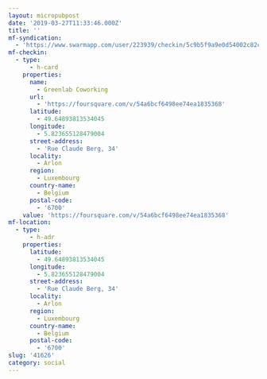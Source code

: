 ```yaml
---
layout: micropubpost
date: '2019-03-27T11:33:46.000Z'
title: ''
mf-syndication:
  - 'https://www.swarmapp.com/user/223939/checkin/5c9b5f9a9e0d54002c82c862'
mf-checkin:
  - type:
      - h-card
    properties:
      name:
        - Greenlab Coworking
      url:
        - 'https://foursquare.com/v/54a6bcf6498ee74ea1835368'
      latitude:
        - 49.64893813534045
      longitude:
        - 5.823655128479004
      street-address:
        - 'Rue Claude Berg, 34'
      locality:
        - Arlon
      region:
        - Luxembourg
      country-name:
        - Belgium
      postal-code:
        - '6700'
    value: 'https://foursquare.com/v/54a6bcf6498ee74ea1835368'
mf-location:
  - type:
      - h-adr
    properties:
      latitude:
        - 49.64893813534045
      longitude:
        - 5.823655128479004
      street-address:
        - 'Rue Claude Berg, 34'
      locality:
        - Arlon
      region:
        - Luxembourg
      country-name:
        - Belgium
      postal-code:
        - '6700'
slug: '41626'
category: social
---
```

